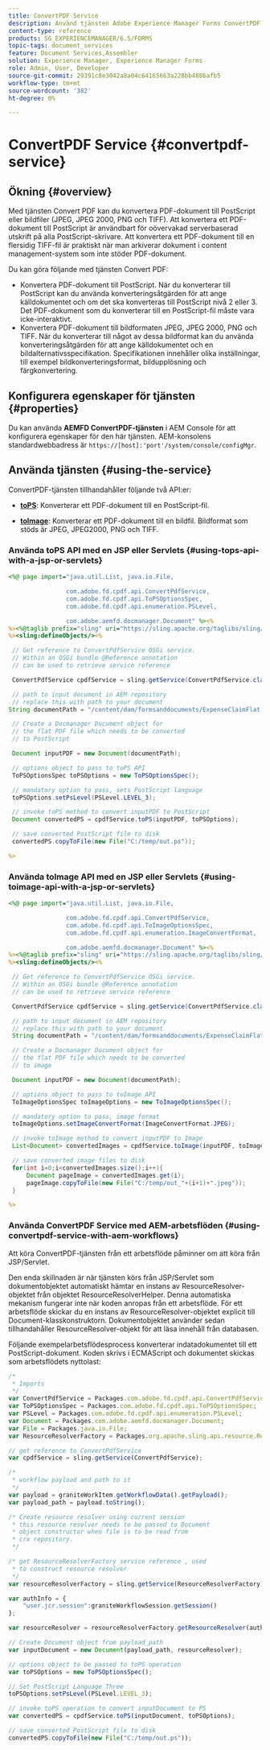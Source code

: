 ```yaml
---
title: ConvertPDF Service
description: Använd tjänsten Adobe Experience Manager Forms ConvertPDF för att konvertera PDF-dokument till PostScript eller bildfiler.
content-type: reference
products: SG_EXPERIENCEMANAGER/6.5/FORMS
topic-tags: document_services
feature: Document Services,Assembler
solution: Experience Manager, Experience Manager Forms
role: Admin, User, Developer
source-git-commit: 29391c8e3042a8a04c64165663a228bb4886afb5
workflow-type: tm+mt
source-wordcount: '382'
ht-degree: 0%

---
```


# ConvertPDF Service {#convertpdf-service}

## Ökning {#overview}

Med tjänsten Convert PDF kan du konvertera PDF-dokument till PostScript eller bildfiler (JPEG, JPEG 2000, PNG och TIFF). Att konvertera ett PDF-dokument till PostScript är användbart för oövervakad serverbaserad utskrift på alla PostScript-skrivare. Att konvertera ett PDF-dokument till en flersidig TIFF-fil är praktiskt när man arkiverar dokument i content management-system som inte stöder PDF-dokument.

Du kan göra följande med tjänsten Convert PDF:

* Konvertera PDF-dokument till PostScript. När du konverterar till PostScript kan du använda konverteringsåtgärden för att ange källdokumentet och om det ska konverteras till PostScript nivå 2 eller 3. Det PDF-dokument som du konverterar till en PostScript-fil måste vara icke-interaktivt.
* Konvertera PDF-dokument till bildformaten JPEG, JPEG 2000, PNG och TIFF. När du konverterar till något av dessa bildformat kan du använda konverteringsåtgärden för att ange källdokumentet och en bildalternativsspecifikation. Specifikationen innehåller olika inställningar, till exempel bildkonverteringsformat, bildupplösning och färgkonvertering.

## Konfigurera egenskaper för tjänsten   {#properties}

Du kan använda **AEMFD ConvertPDF-tjänsten** i AEM Console för att konfigurera egenskaper för den här tjänsten. AEM-konsolens standardwebbadress är `https://[host]:'port'/system/console/configMgr`.

## Använda tjänsten {#using-the-service}

ConvertPDF-tjänsten tillhandahåller följande två API:er:

* **[toPS](https://helpx.adobe.com/experience-manager/6-3/forms/javadocs/com/adobe/fd/cpdf/api/ConvertPdfService.html#toPS)**: Konverterar ett PDF-dokument till en PostScript-fil.

* **[toImage](https://helpx.adobe.com/experience-manager/6-3/forms/javadocs/com/adobe/fd/cpdf/api/ConvertPdfService.html#toImage)**: Konverterar ett PDF-dokument till en bildfil. Bildformat som stöds är JPEG, JPEG2000, PNG och TIFF.

### Använda toPS API med en JSP eller Servlets {#using-tops-api-with-a-jsp-or-servlets}

```jsp
<%@ page import="java.util.List, java.io.File,

                com.adobe.fd.cpdf.api.ConvertPdfService,
                com.adobe.fd.cpdf.api.ToPSOptionsSpec,
                com.adobe.fd.cpdf.api.enumeration.PSLevel,

                com.adobe.aemfd.docmanager.Document" %><%
%><%@taglib prefix="sling" uri="https://sling.apache.org/taglibs/sling/1.0" %><%
%><sling:defineObjects/><%

 // Get reference to ConvertPdfService OSGi service.
 // Within an OSGi bundle @Reference annotation
 // can be used to retrieve service reference

 ConvertPdfService cpdfService = sling.getService(ConvertPdfService.class);

 // path to input document in AEM repository
 // replace this with path to your document
String documentPath = "/content/dam/formsanddocuments/ExpenseClaimFlat.pdf";

 // Create a Docmanager Document object for
 // the flat PDF file which needs to be converted
 // to PostScript

 Document inputPDF = new Document(documentPath);

 // options object to pass to toPS API
 ToPSOptionsSpec toPSOptions = new ToPSOptionsSpec();

 // mandatory option to pass, sets PostScript language
 toPSOptions.setPsLevel(PSLevel.LEVEL_3);

 // invoke toPS method to convert inputPDF to PostScript
 Document convertedPS = cpdfService.toPS(inputPDF, toPSOptions);

 // save converted PostScript file to disk
 convertedPS.copyToFile(new File("C:/temp/out.ps"));

%>
```

### Använda toImage API med en JSP eller Servlets {#using-toimage-api-with-a-jsp-or-servlets}

```jsp
<%@ page import="java.util.List, java.io.File,

                com.adobe.fd.cpdf.api.ConvertPdfService,
                com.adobe.fd.cpdf.api.ToImageOptionsSpec,
                com.adobe.fd.cpdf.api.enumeration.ImageConvertFormat,

                com.adobe.aemfd.docmanager.Document" %><%
%><%@taglib prefix="sling" uri="https://sling.apache.org/taglibs/sling/1.0" %><%
%><sling:defineObjects/><%

 // Get reference to ConvertPdfService OSGi service.
 // Within an OSGi bundle @Reference annotation
 // can be used to retrieve service reference

 ConvertPdfService cpdfService = sling.getService(ConvertPdfService.class);

 // path to input document in AEM repository
 // replace this with path to your document
 String documentPath = "/content/dam/formsanddocuments/ExpenseClaimFlat.pdf";

 // Create a Docmanager Document object for
 // the flat PDF file which needs to be converted
 // to image

 Document inputPDF = new Document(documentPath);

 // options object to pass to toImage API
 ToImageOptionsSpec toImageOptions = new ToImageOptionsSpec();

 // mandatory option to pass, image format
 toImageOptions.setImageConvertFormat(ImageConvertFormat.JPEG);

 // invoke toImage method to convert inputPDF to Image
 List<Document> convertedImages = cpdfService.toImage(inputPDF, toImageOptions);

 // save converted image files to disk
 for(int i=0;i<convertedImages.size();i++){
     Document pageImage = convertedImages.get(i);
     pageImage.copyToFile(new File("C:/temp/out_"+(i+1)+".jpeg"));
 }

%>
```

### Använda ConvertPDF Service med AEM-arbetsflöden {#using-convertpdf-service-with-aem-workflows}

Att köra ConvertPDF-tjänsten från ett arbetsflöde påminner om att köra från JSP/Servlet.

Den enda skillnaden är när tjänsten körs från JSP/Servlet som dokumentobjektet automatiskt hämtar en instans av ResourceResolver-objektet från objektet ResourceResolverHelper. Denna automatiska mekanism
fungerar inte när koden anropas från ett arbetsflöde. För ett arbetsflöde skickar du en instans av ResourceResolver-objektet explicit till Document-klasskonstruktorn. Dokumentobjektet använder sedan
tillhandahåller ResourceResolver-objekt för att läsa innehåll från databasen.

Följande exempelarbetsflödesprocess konverterar indatadokumentet till ett PostScript-dokument. Koden skrivs i ECMAScript och dokumentet skickas som arbetsflödets nyttolast:

```javascript
/*
 * Imports
 */
var ConvertPdfService = Packages.com.adobe.fd.cpdf.api.ConvertPdfService;
var ToPSOptionsSpec = Packages.com.adobe.fd.cpdf.api.ToPSOptionsSpec;
var PSLevel = Packages.com.adobe.fd.cpdf.api.enumeration.PSLevel;
var Document = Packages.com.adobe.aemfd.docmanager.Document;
var File = Packages.java.io.File;
var ResourceResolverFactory = Packages.org.apache.sling.api.resource.ResourceResolverFactory;

// get reference to ConvertPdfService
var cpdfService = sling.getService(ConvertPdfService);

/*
 * workflow payload and path to it
 */
var payload = graniteWorkItem.getWorkflowData().getPayload();
var payload_path = payload.toString();

/* Create resource resolver using current session
 * this resource resolver needs to be passed to Document
 * object constructor when file is to be read from
 * crx repository.
 */

/* get ResourceResolverFactory service reference , used
 * to construct resource resolver
 */
var resourceResolverFactory = sling.getService(ResourceResolverFactory);

var authInfo = {
    "user.jcr.session":graniteWorkflowSession.getSession()
};

var resourceResolver = resourceResolverFactory.getResourceResolver(authInfo);

// Create Document object from payload_path
var inputDocument = new Document(payload_path, resourceResolver);

// options object to be passed to toPS operation
var toPSOptions = new ToPSOptionsSpec();

// Set PostScript Language Three
toPSOptions.setPsLevel(PSLevel.LEVEL_3);

// invoke toPS operation to convert inputDocument to PS
var convertedPS = cpdfService.toPS(inputDocument, toPSOptions);

// save converted PostScript file to disk
convertedPS.copyToFile(new File("C:/temp/out.ps"));
```
